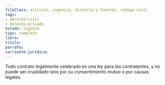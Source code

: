 ```yaml
---
fileClass: articulo, vigencia, historia-y-fuentes, codigo-civil
tags:
- derecho-civil
- derecho-privado
estado: vigente
tipo: completo
libro:
titulo:
parrafo:
corriente-juridica:
---
```

Todo contrato legalmente celebrado es una ley para los contratantes, y no puede ser invalidado sino por su consentimiento mutuo o por causas legales.